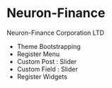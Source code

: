 # Neuron-Finance
  Neuron-Finance Corporation LTD
  - Theme Bootstrapping
  - Register Menu 
  - Custom Post  : Slider
  - Custom Field : Slider
  - Register Widgets